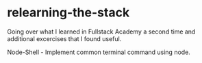 # relearning-the-stack

Going over what I learned in Fullstack Academy a second time and additional excercises that I found useful.

Node-Shell - Implement common terminal command using node.

